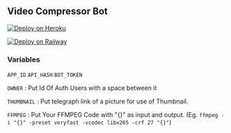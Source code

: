 ## Video Compressor Bot

[![Deploy on Heroku](https://www.herokucdn.com/deploy/button.svg)](https://heroku.com/deploy?template=https://github.com/remxd/CompressQueue)

[![Deploy on Railway](https://railway.app/button.svg)](https://railway.app/new/template?template=https%3A%2F%2Fgithub.com%2Fremxd%2FCompressQueue%2Ftree%2Fmain&plugins=redis&envs=API_HASH%2CAPP_ID%2CBOT_TOKEN%2CFFMPEG%2COWNER%2CTHUMBNAIL&optionalEnvs=APP_ID%2CAPI_HASH&FFMPEGDesc=ffmpeg+-i+'''{}'''+-preset+ultrafast+-c:v+libx265+-crf+27+-map+0:v+-c:a+aac+-map+0:a+-c:s+copy+-map+0:s?+''{}'''+-y)


### Variables
`APP_ID` `API_HASH` `BOT_TOKEN`

`OWNER` : Put Id Of Auth Users with a space between it

`THUMBNAIL` : Put telegraph link of a picture for use of Thumbnail.

`FFMPEG` : Put Your FFMPEG Code with "{}" as input and output. (Eg. `ffmpeg -i "{}" -preset veryfast -vcodec libx265 -crf 27 "{}"`)
